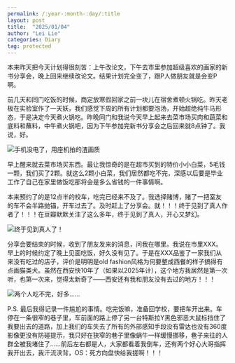 ```yaml
---
permalink: /:year-:month-:day/:title
layout: post
title:  "2025/01/04"
author: "Lei Lie"
categories: Diary
tag: protected
---
```


本来昨天把今天计划得很刻苦：上午改论文，下午去市里参加超级喜欢的画家的新书分享会，晚上回来继续改论文。结果计划完全变了，跟P人做朋友就是会变P啊。

前几天和同门吃饭的时候，商定放寒假回家之前一块儿在宿舍煮顿火锅吃。昨天老板在实验室作了一天妖，我们感觉下周的所有计划都要泡汤，开始超绝纯牛马形态，于是决定今天煮火锅吃。昨晚同门和我说今天早上起来去菜市场买肉和蔬菜和底料和蘸料，中午煮火锅吧，因为下午参加完新书分享会之后回来就8点钟了。我说，好。

![手机没电了，用座机拍的渣画质](./../images/img-2025-01-04/img1.webp)

早上醒来就去菜市场买东西。最让我惊奇的是在超市买到的特价小小白菜，5毛钱一颗，我们买了2颗。就这么2颗小白菜，我们居然都吃不完，深感以后要是毕业工作了自己在家里做饭吃那将会是多么省钱的一件事情啊。

本来预约了的是12点半的校车，吃完已经来不及了。我选择赌博，赌了一把室友的车不会半路抛锚，开车过去了。及时赶上了分享会。就！！！终于见到了真人作者了！！！在豆瓣默默关注了这么多年，终于见到了真人，开心又梦幻。

![终于见到真人了！](./../images/img-2025-01-04/img2.webp)

分享会要结束的时候，收到了朋友发来的消息，问我在哪里。我说在市里XXX。早上的时候约定了晚上见面吃饭，好久没有见了。于是在XXX品鉴了一家我们从来没有吃过的店子，评价是明明是old fashion风格为何要整成西餐的样子搞得有点画猫类犬。虽然在西安快10年了（如果以2025年计），这个地方我居然是第一次听，也第一次来，觉得太新奇了——西安还有我和朋友没有去过的地方！！！

![两个人吃不完，好多……](./../images/img-2025-01-04/img3.webp)

P.S. 最后我得记录一件尴尬的事情。吃完饭嘛，准备回学校，要把车开出来。车停在一条很窄的巷子里，车前面的路上停了另一台特斯拉Y黑色邪恶大鼠标挡住了我要出去的道路，加上我们的车失去了所有的外部感知手段没有雷达也没有360度影像更没有防碰提示，我只好在狭窄的巷子里像蜗牛一样缓慢挪移，巷子来往的人群全被我堵住了……前后左右都是人，大家都看着我倒车，还有两个好心大哥指挥我开出去，我汗流浃背，OS：死方向盘快给我搓啊！！！